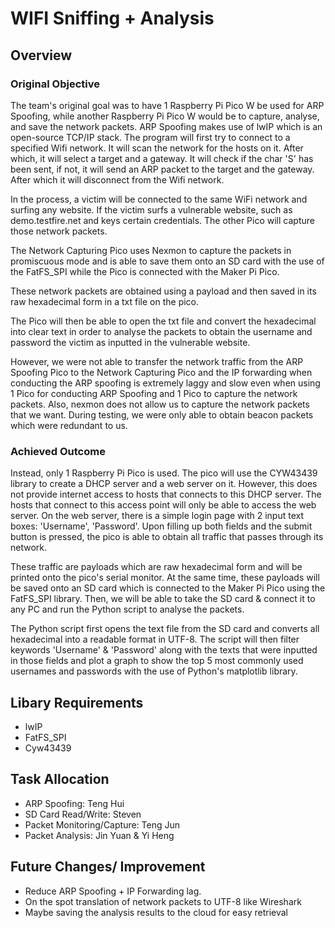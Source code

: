 # WIFI Sniffing + Analysis

## Overview
### Original Objective
The team's original goal was to have 1 Raspberry Pi Pico W be used for ARP Spoofing, while another Raspberry Pi Pico W would be to capture, analyse, and save the network packets.
ARP Spoofing makes use of lwIP which is an open-source TCP/IP stack. The program will first try to connect to a specified Wifi network.
It will scan the network for the hosts on it.
After which, it will select a target and a gateway.
It will check if the char 'S' has been sent, if not, it will send an ARP packet to the target and the gateway. After which it will disconnect from the Wifi network.

In the process, a victim will be connected to the same WiFi network and surfing any website. If the victim surfs a vulnerable website, such as demo.testfire.net and keys certain credentials. The other Pico will capture those network packets.

The Network Capturing Pico uses Nexmon to capture the packets in promiscuous mode and is able to save them onto an SD card with the use of the FatFS_SPI while the Pico is connected with the Maker Pi Pico.

These network packets are obtained using a payload and then saved in its raw hexadecimal form in a txt file on the pico.

The Pico will then be able to open the txt file and convert the hexadecimal into clear text in order to analyse the packets to obtain the username and password the victim as inputted in the vulnerable website.

However, we were not able to transfer the network traffic from the ARP Spoofing Pico to the Network Capturing Pico and the IP forwarding when conducting the ARP spoofing is extremely laggy and slow even when using 1 Pico for conducting ARP Spoofing and 1 Pico to capture the network packets. Also, nexmon does not allow us to capture the network packets that we want. During testing, we were only able to obtain beacon packets which were redundant to us.

### Achieved Outcome
Instead, only 1 Raspberry Pi Pico is used. The pico will use the CYW43439 library to create a DHCP server and a web server on it. However, this does not provide internet access to hosts that connects to this DHCP server. The hosts that connect to this access point will only be able to access the web server. On the web server, there is a simple login page with 2 input text boxes: 'Username', 'Password'. Upon filling up both fields and the submit button is pressed, the pico is able to obtain all traffic that passes through its network.

These traffic are payloads which are raw hexadecimal form and will be printed onto the pico's serial monitor. At the same time, these payloads will be saved onto an SD card which is connected to the Maker Pi Pico using the FatFS_SPI library. Then, we will be able to take the SD card & connect it to any PC and run the Python script to analyse the packets.

The Python script first opens the text file from the SD card and converts all hexadecimal into a readable format in UTF-8. The script will then filter keywords 'Username' & 'Password' along with the texts that were inputted in those fields and plot a graph to show the top 5 most commonly used usernames and passwords with the use of Python's matplotlib library.

## Libary Requirements
- lwIP
- FatFS_SPI
- Cyw43439

## Task Allocation
- ARP Spoofing: Teng Hui
- SD Card Read/Write: Steven
- Packet Monitoring/Capture: Teng Jun
- Packet Analysis: Jin Yuan & Yi Heng

## Future Changes/ Improvement
- Reduce ARP Spoofing + IP Forwarding lag.
- On the spot translation of network packets to UTF-8 like Wireshark
- Maybe saving the analysis results to the cloud for easy retrieval
